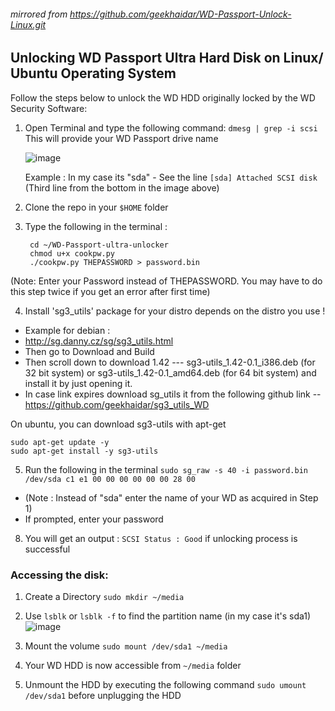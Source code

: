 ###### mirrored from https://github.com/geekhaidar/WD-Passport-Unlock-Linux.git

## Unlocking WD Passport Ultra Hard Disk  on Linux/ Ubuntu Operating System

Follow the steps below to unlock the WD HDD originally locked by the WD Security Software:

1. Open Terminal and type the following command: `dmesg | grep -i scsi`
   This will provide your WD Passport drive name
   
   ![image](https://github.com/praddevops/WD-Passport-ultra-unlocker/assets/7948650/55a04f5c-f945-4a62-adf1-2020d5a970a2)

   
   Example : In my case its "sda" - See the line `[sda] Attached SCSI disk` (Third line from the bottom in the image above)
2. Clone the repo in your `$HOME` folder
3. Type the following in the terminal :
   ```
    cd ~/WD-Passport-ultra-unlocker
    chmod u+x cookpw.py
    ./cookpw.py THEPASSWORD > password.bin
    ```
  (Note: Enter your Password instead of THEPASSWORD. You may have to do this step twice if you get an error after first time)
  
4. Install 'sg3_utils' package for your distro depends on the distro you use !
*   Example for debian :
*   http://sg.danny.cz/sg/sg3_utils.html
*   Then go to Download and Build 
*   Then scroll down to download 1.42 --- sg3-utils_1.42-0.1_i386.deb (for 32 bit system) or sg3-utils_1.42-0.1_amd64.deb (for 64 bit system) and install it by just opening it.
*  In case link expires download sg_utils it from the following github link -- https://github.com/geekhaidar/sg3_utils_WD

  On ubuntu, you can download sg3-utils with apt-get
```
sudo apt-get update -y
sudo apt-get install -y sg3-utils
```
5. Run the following in the terminal `sudo sg_raw -s 40 -i password.bin /dev/sda c1 e1 00 00 00 00 00 00 28 00`
*   (Note : Instead of "sda" enter the name of your WD as acquired in Step 1)
*   If prompted, enter your password
8. You will get an output : `SCSI Status : Good` if unlocking process is successful
   
### Accessing the disk:

1. Create a Directory
       `sudo mkdir ~/media`
2. Use `lsblk` or `lsblk -f` to find the partition name (in my case it's sda1)
   ![image](https://github.com/praddevops/WD-Passport-ultra-unlocker/assets/7948650/67359b34-614c-455b-8972-10dc441baaa2)

3. Mount the volume
       `sudo mount /dev/sda1 ~/media`
4. Your WD HDD is now accessible from `~/media` folder
5. Unmount the HDD by executing the following command `sudo umount /dev/sda1` before unplugging the HDD  
